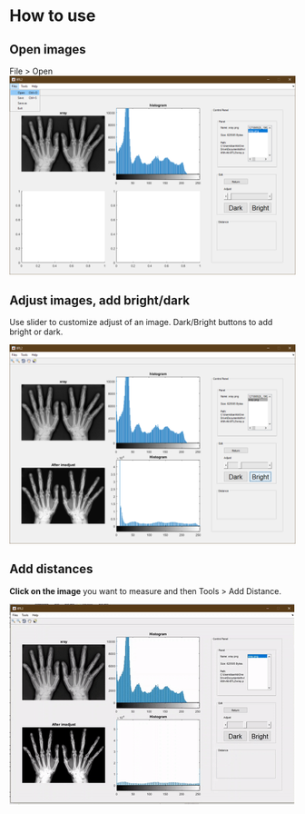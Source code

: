 # How to use

## Open images

File > Open
![open images](/images/files_open.png)

## Adjust images, add bright/dark

Use slider to customize adjust of an image. Dark/Bright buttons to add bright or dark.

![adjust](/images/image_adjust.png)

## Add distances

**Click on the image** you want to measure and then Tools > Add Distance.

![add_distance](/images/add_distance.gif)
